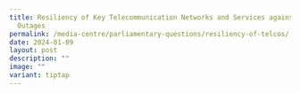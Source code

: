 ```yaml
---
title: Resiliency of Key Telecommunication Networks and Services against Massive
  Outages
permalink: /media-centre/parliamentary-questions/resiliency-of-telcos/
date: 2024-01-09
layout: post
description: ""
image: ""
variant: tiptap
---
```


